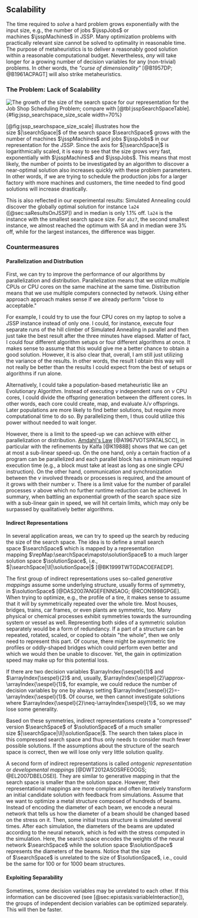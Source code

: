 ## Scalability

The time required to *solve* a hard problem grows exponentially with the input size, e.g., the number of jobs&nbsp;$\jsspJobs$ or machines&nbsp;$\jsspMachines$ in JSSP.
Many optimization problems with practically relevant size cannot be solved to optimality in reasonable time.
The purpose of metaheuristics is to deliver a reasonably good solution within a reasonable computational budget.
Nevertheless, *any* will take longer for a growing number of decision variables for any (non-trivial) problems.
In other words, the *"curse of dimensionality"*&nbsp;[@B1957DP; @B1961ACPAGT] will also strike metaheuristics.

### The Problem: Lack of Scalability

![The growth of the size of the search space for our representation for the Job Shop Scheduling Problem; compare with [@tbl:jsspSearchSpaceTable].](\relative.path{jssp_searchspace_size_scale.svgz}){#fig:jssp_searchspace_size_scale width=70%}

[@fig:jssp_searchspace_size_scale] illustrates how the size&nbsp;$|\searchSpace|$ of the search space&nbsp;$\searchSpace$ grows with the number of machines&nbsp;$\jsspMachines$ and jobs&nbsp;$\jsspJobs$ in our representation for the JSSP.
Since the axis for&nbsp;$|\searchSpace|$ is logarithmically scaled, it is easy to see that the size grows very fast, exponentially with&nbsp;$\jsspMachines$ and&nbsp;$\jsspJobs$.
This means that most likely, the number of points to be investigated by an algorithm to discover a near-optimal solution also increases quickly with these problem parameters.
In other words, if we are trying to schedule the production jobs for a larger factory with more machines and customers, the time needed to find good solutions will increase drastically.

This is also reflected in our experimental results:
Simulated Annealing could discover the globally optimal solution for instance `la24` ([@sec:saResultsOnJSSP]) and in median is only 1.1% off.
`la24` is the instance with the smallest search space size.
For `abz7`, the second smallest instance, we almost reached the optimum with SA and in median were 3% off, while for the largest instances, the difference was bigger.

### Countermeasures

#### Parallelization and Distribution

First, we can try to improve the performance of our algorithms by parallelization and distribution.
Parallelization means that we utilize multiple CPUs or CPU cores on the same machine at the same time.
Distribution means that we use multiple computers connected by network.
Using either approach approach makes sense if we already perform "close to acceptable."

For example, I could try to use the four CPU cores on my laptop to solve a JSSP instance instead of only one.
I could, for instance, execute four separate runs of the hill climber of Simulated Annealing in parallel and then just take the best result after the three minutes have elapsed.
Matter of fact, I could four different algorithm setups or four different algorithms at once.
It makes sense to assume that this would give me a better chance to obtain a good solution.
However, it is also clear that, overall, I am still just utilizing the variance of the results.
In other words, the result I obtain this way will not really be better than the results I could expect from the best of setups or algorithms if run alone. 

Alternatively, I could take a population-based metaheuristic like an Evolutionary Algorithm.
Instead of executing $\nu$ independent runs on $\nu$ CPU cores, I could divide the offspring generation between the different cores.
In other words, each core could create, map, and evaluate $\lambda/\nu$ offsprings.
Later populations are more likely to find better solutions, but require more computational time to do so. 
By parallelizing them, I thus could utilize this power without needed to wait longer.

However, there is a limit to the speed-up we can achieve with either parallelization or distribution.
[Amdahl's Law](http://en.wikipedia.org/wiki/Amdahl's_law)&nbsp;[@A1967VOTSPATALSCC], in particular with the refinements by Kalfa&nbsp;[@K1988B] shows that we can get at most a sub-linear speed-up.
On the one hand, only a certain fraction of a program can be parallelized and each parallel block has a minimum required execution time (e.g., a block must take at least as long as one single CPU instruction).
On the other hand, communication and synchronization between the&nbsp;$\nu$ involved threads or processes is required, and the amount of it grows with their number&nbsp;$\nu$.
There is a limit value for the number of parallel processes&nbsp;$\nu$ above which no further runtime reduction can be achieved.
In summary, when battling an exponential growth of the search space size with a sub-linear gain in speed, we will hit certain limits, which may only be surpassed by qualitatively better algorithms. 

#### Indirect Representations

In several application areas, we can try to speed up the search by reducing the size of the search space.
The idea is to define a small search space&nbsp;$\searchSpace$ which is mapped by a representation mapping&nbsp;$\repMap:\searchSpace\mapsto\solutionSpace$ to a much larger solution space&nbsp;$\solutionSpace$, i.e., $|\searchSpace|\ll|\solutionSpace|$&nbsp;[@BK1999TWTGDACOEFAEDP].

The first group of indirect representations uses so-called *generative mappings* assume some underlying structure, usually forms of symmetry, in&nbsp;$\solutionSpace$&nbsp;[@DAS2007ANGEFENNSAOG; @RCON1998GPGE].
When trying to optimize, e.g., the profile of a tire, it makes sense to assume that it will by symmetrically repeated over the whole tire.
Most houses, bridges, trains, car frames, or even plants are symmetric, too.
Many physical or chemical processes exhibit symmetries towards the surrounding system or vessel as well.
Representing both sides of a symmetric solution separately would be a form of redundancy.
If a part of a structure can be repeated, rotated, scaled, or copied to obtain "the whole", then we only need to represent this part.
Of course, there might be asymmetric tire profiles or oddly-shaped bridges which could perform even better and which we would then be unable to discover.
Yet, the gain in optimization speed may make up for this potential loss.

If there are two decision variables $\arrayIndex{\sespel}{1}$ and $\arrayIndex{\sespel}{2}$ and, usually, $\arrayIndex{\sespel}{2}\approx-\arrayIndex{\sespel}{1}$, for example, we could reduce the number of decision variables by one by always setting&nbsp;$\arrayIndex{\sespel}{2}=-\arrayIndex{\sespel}{1}$.
Of course, we then cannot investigate solutions where $\arrayIndex{\sespel}{2}\neq-\arrayIndex{\sespel}{1}$, so we may lose some generality.

Based on these symmetries, indirect representations create a "compressed" version&nbsp;$\searchSpace$ of&nbsp;$\solutionSpace$ of a much smaller size&nbsp;$|\searchSpace|\ll|\solutionSpace|$.
The search then takes place in this compressed search space and thus only needs to consider much fewer possible solutions.
If the assumptions about the structure of the search space is correct, then we will lose only very little solution quality.

A second form of indirect representations is called *ontogenic representation* or *developmental mappings*&nbsp;[@DWT2012ASOSRFEOOGS; @EL2007DBELOSEI].
They are similar to generative mapping in that the search space is smaller than the solution space.
However, their representational mappings are more complex and often iteratively transform an initial candidate solution with feedback from simulations.
Assume that we want to optimize a metal structure composed of hundreds of beams.
Instead of encoding the diameter of each beam, we encode a neural network that tells us how the diameter of a beam should be changed based on the stress on it.
Then, some initial truss structure is simulated several times.
After each simulation, the diameters of the beams are updated according to the neural network, which is fed with the stress computed in the simulation.
Here, the search space encodes the weights of the neural network&nbsp;$\searchSpace$ while the solution space&nbsp;$\solutionSpace$ represents the diameters of the beams. 
Notice that the size of&nbsp;$\searchSpace$ is unrelated to the size of&nbsp;$\solutionSpace$, i.e., could be the same for 100 or for 1000 beam structures.

#### Exploiting Separability

Sometimes, some decision variables may be unrelated to each other.
If this information can be discovered (see [@sec:epistasis:variableInteraction]), the groups of independent decision variables can be optimized separately.
This will then be faster.
